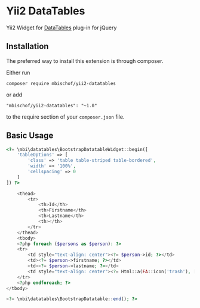Yii2 DataTables
===============

Yii2 Widget for [DataTables](https://github.com/DataTables/DataTables) plug-in for jQuery

## Installation

The preferred way to install this extension is through composer.

Either run

```
composer require mbischof/yii2-datatables
```
or add
```
"mbischof/yii2-datatables": "~1.0"
```
to the require section of your `composer.json` file.

## Basic Usage

```php
<?= \mbi\datatables\BootstrapDatatableWidget::begin([
    'tableOptions' => [
        'class' => 'table table-striped table-bordered',
        'width' => '100%',
        'cellspacing' => 0
    ]
]) ?>

    <thead>
        <tr>
            <th>Id</th>
            <th>Firstname</th>
            <th>Lastname</th>
            <th></th>
        </tr>
    </thead>
    <tbody>
    <?php foreach ($persons as $person): ?>
    <tr>
        <td style="text-align: center"><?= $person->id; ?></td>
        <td><?= $person->firstname; ?></td>
        <td><?= $person->lastname; ?></td>
        <td style="text-align: center"><?= Html::a(FA::icon('trash'), ['person/delete', 'id' => $person->id], ['data-method' => 'post']); ?></td>
    </tr>
    <?php endforeach; ?>
</tbody>

<?= \mbi\datatables\BootstrapDatatable::end(); ?>
```
